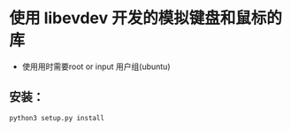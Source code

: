 # 使用 libevdev 开发的模拟键盘和鼠标的库

- 使用用时需要root or input 用户组(ubuntu)


## 安装：

```shell
python3 setup.py install
```

